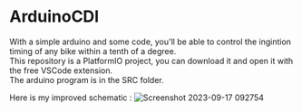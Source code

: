 # ArduinoCDI

With a simple arduino and some code, you'll be able to control the ingintion timing of any bike within a tenth of a degree. <br>
This repository is a PlatformIO project, you can download it and open it with the free VSCode extension. <br>
The arduino program is in the SRC folder.

Here is my improved schematic :
![Screenshot 2023-09-17 092754](https://github.com/Chouxmimouli/ArduinoCDI/assets/130847863/3dbb0fc2-ea39-4188-b083-6572f4485502)
